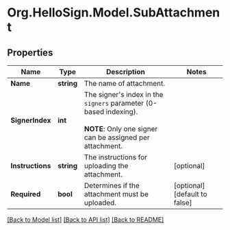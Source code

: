 # Org.HelloSign.Model.SubAttachment

## Properties

Name | Type | Description | Notes
------------ | ------------- | ------------- | -------------
**Name** | **string** |  The name of attachment.  | 
**SignerIndex** | **int** |  The signer&#39;s index in the `signers` parameter (0-based indexing).<br><br>**NOTE**: Only one signer can be assigned per attachment.  | 
**Instructions** | **string** |  The instructions for uploading the attachment.  | [optional] 
**Required** | **bool** |  Determines if the attachment must be uploaded.  | [optional] [default to false]

[[Back to Model list]](../README.md#documentation-for-models) [[Back to API list]](../README.md#documentation-for-api-endpoints) [[Back to README]](../README.md)

